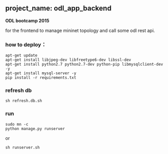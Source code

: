 ## project_name: odl_app_backend
**ODL bootcamp 2015**

for the frontend to manage mininet topology and call some odl rest api.

### how to deploy：
	apt-get update
	apt-get install libjpeg-dev libfreetype6-dev libssl-dev
	apt-get install python2.7 python2.7-dev python-pip libmysqlclient-dev -y
	apt-get install mysql-server -y
    pip install -r requirements.txt

### refresh db
    sh refresh.db.sh
### run
    sudo mn -c
    python manage.py runserver
or

    sh runserver.sh

    
    
  
